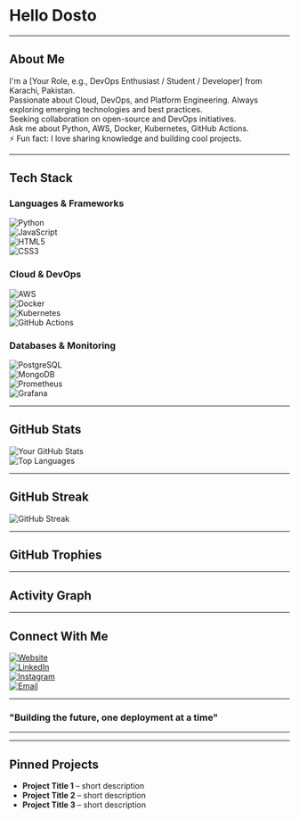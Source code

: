 # Hello Dosto

---

## About Me

I'm a [Your Role, e.g., DevOps Enthusiast / Student / Developer] from Karachi, Pakistan.  
Passionate about Cloud, DevOps, and Platform Engineering. Always exploring emerging technologies and best practices.  
Seeking collaboration on open-source and DevOps initiatives.  
Ask me about Python, AWS, Docker, Kubernetes, GitHub Actions.  
⚡ Fun fact: I love sharing knowledge and building cool projects.

---

##  Tech Stack

### Languages & Frameworks
![Python](https://img.shields.io/badge/Python-3670A0?style=flat&logo=python&logoColor=ffdd54)  
![JavaScript](https://img.shields.io/badge/JavaScript-F7DF1E?style=flat&logo=javascript&logoColor=black)  
![HTML5](https://img.shields.io/badge/HTML5-E34F26?style=flat&logo=html5&logoColor=white)  
![CSS3](https://img.shields.io/badge/CSS3-1572B6?style=flat&logo=css3&logoColor=white)

### Cloud & DevOps
![AWS](https://img.shields.io/badge/AWS-232F3E?style=flat&logo=amazonaws&logoColor=white)  
![Docker](https://img.shields.io/badge/Docker-2496ED?style=flat&logo=docker&logoColor=white)  
![Kubernetes](https://img.shields.io/badge/Kubernetes-326CE5?style=flat&logo=kubernetes&logoColor=white)  
![GitHub Actions](https://img.shields.io/badge/GitHub%20Actions-2088FF?style=flat&logo=githubactions&logoColor=white)

### Databases & Monitoring
![PostgreSQL](https://img.shields.io/badge/PostgreSQL-336791?style=flat&logo=postgresql&logoColor=white)  
![MongoDB](https://img.shields.io/badge/MongoDB-47A248?style=flat&logo=mongodb&logoColor=white)  
![Prometheus](https://img.shields.io/badge/Prometheus-E6522C?style=flat&logo=prometheus&logoColor=white)  
![Grafana](https://img.shields.io/badge/Grafana-F46800?style=flat&logo=grafana&logoColor=white)

---

##  GitHub Stats
![Your GitHub Stats](https://github-readme-stats.vercel.app/api?username=YourUsername&show_icons=true&theme=tokyonight)  
![Top Languages](https://github-readme-stats.vercel.app/api/top-langs/?username=YourUsername&layout=compact&theme=tokyonight)

---

##  GitHub Streak
![GitHub Streak](https://streak-stats.demolab.com?user=YourUsername&theme=tokyonight&hide_border=true)

---

##  GitHub Trophies
<!-- Add GitHub trophies card embed code -->

---

##  Activity Graph
<!-- Add activity graph embed code if used -->

---

##  Connect With Me
[![Website](https://img.shields.io/badge/Website-000000?style=flat&logo=github&logoColor=white)](YourWebsiteURL)  
[![LinkedIn](https://img.shields.io/badge/LinkedIn-0A66C2?style=flat&logo=linkedin&logoColor=white)](YourLinkedInURL)  
[![Instagram](https://img.shields.io/badge/Instagram-E4405F?style=flat&logo=instagram&logoColor=white)](YourInstagramURL)  
[![Email](https://img.shields.io/badge/Email-D14836?style=flat&logo=gmail&logoColor=white)](mailto:YourEmail)

---

### "Building the future, one deployment at a time"

---

<!-- Add profile views/followers embedded visualization if desired -->

---

##  Pinned Projects

- **Project Title 1** – short description  
- **Project Title 2** – short description  
- **Project Title 3** – short description
